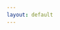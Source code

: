 ```yaml
---
layout: default
---
```

<!DOCTYPE html>
<html lang="en">
<head>
    <meta charset="UTF-8">
    <meta name="viewport" content="width=device-width, initial-scale=1.0">
    <title>Dr. Jorge Luis García Franco - Atmospheric Sciences</title>
    <style>
        * {
            margin: 0;
            padding: 0;
            box-sizing: border-box;
        }

        body {
            font-family: 'Segoe UI', Tahoma, Geneva, Verdana, sans-serif;
            background: linear-gradient(135deg, #667eea 0%, #764ba2 100%);
            color: #333;
            overflow-x: hidden;
        }

        .hero {
            min-height: 100vh;
            display: flex;
            align-items: center;
            justify-content: center;
            background: linear-gradient(135deg, rgba(102, 126, 234, 0.9) 0%, rgba(118, 75, 162, 0.9) 100%);
            position: relative;
            overflow: hidden;
        }

        .hero::before {
            content: '';
            position: absolute;
            top: 0;
            left: 0;
            right: 0;
            bottom: 0;
            background: url('data:image/svg+xml,<svg xmlns="http://www.w3.org/2000/svg" viewBox="0 0 1200 600"><path d="M0,300 Q300,200 600,300 T1200,300 L1200,600 L0,600 Z" fill="rgba(255,255,255,0.05)"/></svg>') no-repeat bottom;
            background-size: cover;
            animation: wave 20s ease-in-out infinite;
        }

        @keyframes wave {
            0%, 100% { transform: translateX(0) translateY(0); }
            50% { transform: translateX(-50px) translateY(-20px); }
        }

        .hero-content {
            max-width: 1200px;
            margin: 0 auto;
            padding: 60px 40px;
            display: grid;
            grid-template-columns: 1fr 1fr;
            gap: 60px;
            align-items: center;
            position: relative;
            z-index: 1;
        }

        .hero-text {
            color: white;
            animation: fadeInLeft 1s ease-out;
        }

        @keyframes fadeInLeft {
            from {
                opacity: 0;
                transform: translateX(-50px);
            }
            to {
                opacity: 1;
                transform: translateX(0);
            }
        }

        .hero-text h1 {
            font-size: 3.5em;
            margin-bottom: 20px;
            font-weight: 700;
            text-shadow: 2px 2px 4px rgba(0,0,0,0.2);
        }

        .hero-text h2 {
            font-size: 1.8em;
            margin-bottom: 30px;
            font-weight: 400;
            opacity: 0.95;
        }

        .hero-text p {
            font-size: 1.2em;
            line-height: 1.8;
            margin-bottom: 15px;
            opacity: 0.9;
        }

        .hero-image {
            position: relative;
            animation: fadeInRight 1s ease-out;
        }

        @keyframes fadeInRight {
            from {
                opacity: 0;
                transform: translateX(50px);
            }
            to {
                opacity: 1;
                transform: translateX(0);
            }
        }

        .hero-image img {
            width: 100%;
            border-radius: 20px;
            box-shadow: 0 20px 60px rgba(0,0,0,0.3);
            transition: transform 0.5s ease;
        }

        .hero-image:hover img {
            transform: scale(1.05) rotate(2deg);
        }

        .content-section {
            background: white;
            padding: 80px 40px;
            position: relative;
        }

        .container {
            max-width: 1200px;
            margin: 0 auto;
        }

        .section-title {
            font-size: 2.5em;
            margin-bottom: 20px;
            color: #667eea;
            position: relative;
            display: inline-block;
        }

        .section-title::after {
            content: '';
            position: absolute;
            bottom: -10px;
            left: 0;
            width: 60%;
            height: 4px;
            background: linear-gradient(90deg, #667eea, #764ba2);
            border-radius: 2px;
        }

        .research-intro {
            font-size: 1.2em;
            line-height: 1.8;
            color: #555;
            margin: 40px 0;
        }

        .papers-grid {
            display: grid;
            gap: 30px;
            margin-top: 50px;
        }

        .paper-card {
            background: linear-gradient(135deg, #f5f7fa 0%, #c3cfe2 100%);
            padding: 30px;
            border-radius: 15px;
            box-shadow: 0 5px 20px rgba(0,0,0,0.1);
            transition: all 0.3s ease;
            position: relative;
            overflow: hidden;
        }

        .paper-card::before {
            content: '';
            position: absolute;
            top: 0;
            left: 0;
            width: 5px;
            height: 100%;
            background: linear-gradient(180deg, #667eea, #764ba2);
        }

        .paper-card:hover {
            transform: translateY(-5px);
            box-shadow: 0 10px 30px rgba(102, 126, 234, 0.3);
        }

        .paper-number {
            position: absolute;
            top: 20px;
            right: 20px;
            font-size: 3em;
            font-weight: 700;
            color: rgba(102, 126, 234, 0.2);
        }

        .paper-card h3 {
            font-size: 1.5em;
            color: #333;
            margin-bottom: 15px;
            padding-right: 60px;
        }

        .paper-card p {
            color: #666;
            margin-bottom: 20px;
            line-height: 1.6;
        }

        .paper-link {
            display: inline-flex;
            align-items: center;
            gap: 10px;
            padding: 12px 25px;
            background: linear-gradient(135deg, #667eea 0%, #764ba2 100%);
            color: white;
            text-decoration: none;
            border-radius: 25px;
            font-weight: 600;
            transition: all 0.3s ease;
            box-shadow: 0 4px 15px rgba(102, 126, 234, 0.4);
        }

        .paper-link:hover {
            transform: translateX(5px);
            box-shadow: 0 6px 20px rgba(102, 126, 234, 0.6);
        }

        .group-section {
            background: linear-gradient(135deg, #667eea 0%, #764ba2 100%);
            padding: 80px 40px;
            color: white;
        }

        .group-photo-container {
            max-width: 900px;
            margin: 40px auto;
            position: relative;
        }

        .group-photo-container img {
            width: 100%;
            border-radius: 20px;
            box-shadow: 0 20px 60px rgba(0,0,0,0.4);
        }

        .cta-section {
            background: #f8f9fa;
            padding: 60px 40px;
            text-align: center;
        }

        .cta-box {
            max-width: 800px;
            margin: 0 auto;
            padding: 40px;
            background: white;
            border-radius: 15px;
            box-shadow: 0 10px 30px rgba(0,0,0,0.1);
        }

        .cta-box h3 {
            font-size: 2em;
            color: #667eea;
            margin-bottom: 20px;
        }

        .cta-box p {
            font-size: 1.2em;
            color: #666;
            margin-bottom: 30px;
        }

        .btn-primary {
            display: inline-block;
            padding: 15px 40px;
            background: linear-gradient(135deg, #667eea 0%, #764ba2 100%);
            color: white;
            text-decoration: none;
            border-radius: 30px;
            font-size: 1.1em;
            font-weight: 600;
            transition: all 0.3s ease;
            box-shadow: 0 5px 20px rgba(102, 126, 234, 0.4);
        }

        .btn-primary:hover {
            transform: translateY(-3px);
            box-shadow: 0 8px 25px rgba(102, 126, 234, 0.6);
        }

        .links-section {
            background: white;
            padding: 60px 40px;
        }

        .links-grid {
            display: grid;
            grid-template-columns: repeat(auto-fit, minmax(300px, 1fr));
            gap: 30px;
            margin-top: 40px;
        }

        .link-card {
            padding: 30px;
            background: linear-gradient(135deg, #f5f7fa 0%, #c3cfe2 100%);
            border-radius: 15px;
            text-align: center;
            transition: all 0.3s ease;
        }

        .link-card:hover {
            transform: translateY(-5px);
            box-shadow: 0 10px 30px rgba(0,0,0,0.15);
        }

        .link-card h3 {
            color: #667eea;
            margin-bottom: 15px;
            font-size: 1.5em;
        }

        .link-card a {
            color: #764ba2;
            text-decoration: none;
            font-weight: 600;
        }

        .link-card a:hover {
            text-decoration: underline;
        }

        @media (max-width: 768px) {
            .hero-content {
                grid-template-columns: 1fr;
                padding: 40px 20px;
            }

            .hero-text h1 {
                font-size: 2.5em;
            }

            .hero-text h2 {
                font-size: 1.4em;
            }

            .section-title {
                font-size: 2em;
            }
        }
    </style>
</head>
<body>
    <!-- Hero Section -->
    <section class="hero">
        <div class="hero-content">
            <div class="hero-text">
                <h1>JLGF</h1>
                <h2>Associate Professor of Atmospheric Sciences</h2>
                <p>📍 Escuela Nacional de Ciencias de la Tierra<br>
                Universidad Nacional Autónoma de México (UNAM)</p>
                <p>🌪️ Me gustan los tacos de tripa y las nubes que giran</p>
                <p>🌊 Adjunct Research Scientist at Lamont-Doherty Earth Observatory</p>
            </div>
            <div class="hero-image">
                <img src="docs/assets/imgs/foto_oficial.JPG" alt="Pretty Paris">
            </div>
        </div>
    </section>

    <!-- Research Section -->
    <section class="content-section">
        <div class="container">
            <h2 class="section-title">Research Focus</h2>
            <div class="research-intro">
                <p>My current research aims to better understand <strong>tropical climate variability and change</strong>, especially regarding monsoons in the Americas. I am also interested in tropical cyclone prediction at the extended-range, participating in several projects of sub-seasonal-to-seasonal prediction (S2S).</p>
            </div>

            <h2 class="section-title" style="margin-top: 60px;">Selected Publications</h2>
            <div class="papers-grid">
                <div class="paper-card">
                    <span class="paper-number">1</span>
                    <h3>MJO‐TC teleconnections and their influence on North American precipitation: Implications for subseasonal prediction.</h3>
                    <p> Geophysical Research Letters, 2025. </p>
                    <a href="papers/paper1.pdf" class="paper-link">
                        <span>Read Paper</span>
                        <span>→</span>
                    </a>
                </div>

                <div class="paper-card">
                    <span class="paper-number">2</span>
                    <h3>Paper Title Two</h3>
                    <p>Brief description of your second paper. This could include the journal name, year, and key findings or contributions.</p>
                    <a href="papers/paper2.pdf" class="paper-link">
                        <span>Read Paper</span>
                        <span>→</span>
                    </a>
                </div>

                <div class="paper-card">
                    <span class="paper-number">3</span>
                    <h3>Paper Title Three</h3>
                    <p>Brief description of your third paper. This could include the journal name, year, and key findings or contributions.</p>
                    <a href="papers/paper3.pdf" class="paper-link">
                        <span>Read Paper</span>
                        <span>→</span>
                    </a>
                </div>

                <div class="paper-card">
                    <span class="paper-number">4</span>
                    <h3>Paper Title Four</h3>
                    <p>Brief description of your fourth paper. This could include the journal name, year, and key findings or contributions.</p>
                    <a href="papers/paper4.pdf" class="paper-link">
                        <span>Read Paper</span>
                        <span>→</span>
                    </a>
                </div>

                <div class="paper-card">
                    <span class="paper-number">5</span>
                    <h3>Paper Title Five</h3>
                    <p>Brief description of your fifth paper. This could include the journal name, year, and key findings or contributions.</p>
                    <a href="papers/paper5.pdf" class="paper-link">
                        <span>Read Paper</span>
                        <span>→</span>
                    </a>
                </div>
            </div>
        </div>
    </section>

    <!-- Group Photo Section -->
    <section class="group-section">
        <div class="container">
            <h2 class="section-title" style="color: white;">Grupo de Modelación Climática Tropical</h2>
            <div class="group-photo-container">
                <img src="imgs/group_photo.jpg" alt="Research Group Photo">
            </div>
            <p>Integrantes del grupo:</p>
            <p>Andrea Guadalupe Velázquez Cisneros</p>
            <p>Integrantes del grupo:</p>
            <p>Integrantes del grupo:</p>
            <p>Integrantes del grupo:</p>
        </div>
    </section>

    <!-- CTA Section -->
    <section class="cta-section">
        <div class="cta-box">
            <h3>Looking for Graduate Students</h3>
            <p>Currently seeking motivated students interested in pursuing a Masters or PhD degree at UNAM focusing on tropical climate dynamics and prediction.</p>
            <a href="mailto:your.email@unam.mx" class="btn-primary">Get in Touch</a>
        </div>
    </section>

    <!-- Links Section -->
    <section class="links-section">
        <div class="container">
            <h2 class="section-title">Resources & Projects</h2>
            <div class="links-grid">
                <div class="link-card">
                    <h3>📚 About Me</h3>
                    <p><a href="./about.md">Learn more about my background</a></p>
                </div>
                <div class="link-card">
                    <h3>🔬 Research Projects</h3>
                    <p><a href="./research.md">Detailed project descriptions</a></p>
                </div>
                <div class="link-card">
                    <h3>👨‍🏫 Courses</h3>
                    <p><a href="./courses.md">Teaching materials (en Español)</a></p>
                </div>
                <div class="link-card">
                    <h3>🐍 PyDropsondes</h3>
                    <p><a href="https://jlgarciafranco.github.io/PyDropsondes/">Python package for TC dropsonde analysis</a></p>
                </div>
                <div class="link-card">
                    <h3>🌧️ MSTCP Dataset</h3>
                    <p><a href="https://zenodo.org/doi/10.5281/zenodo.8322962">Tropical cyclone precipitation estimates</a></p>
                </div>
                <div class="link-card">
                    <h3>🌍 Circulation Decomposition</h3>
                    <p><a href="https://github.com/JLGarciaFranco/Local_walker_hadley">Local Hadley & Walker circulation code</a></p>
                </div>
            </div>
        </div>
    </section>
</body>
</html>
